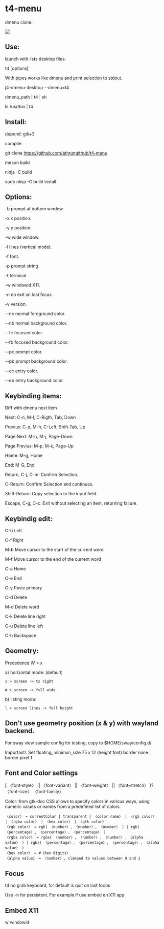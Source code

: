 # t4-menu
dmenu clone.

![](https://i.imgur.com/29FEPAa.png)

## Use:
launch with lists desktop files.

t4 [options]

With pipes works like dmenu and print selection to stdout.

j4-dmenu-desktop --dmenu=t4

dmenu_path | t4 | sh

ls /usr/bin | t4

## Install:
depend: gtk+3


compile:

git clone https://github.com/athrungithub/t4-menu

meson build

ninja -C build

sudo ninja -C build install

## Options:
  -b    prompt at bottom window.

  -x    x position.

  -y    y position.

  -w    wide window.

  -l    lines (vertical mode).

  -f    font.

  -p    prompt string.

  -t    terminal

  -w    windowid X11.

  -n    no exit on lost focus.

  -v    version.

  --nc  normal foreground color.

  --nb  normal background color.

  --fc  focused color.

  --fb  focused background color.

  --pc  prompt color.

  --pb  prompt background color.

  --ec  entry color.

  --eb  entry background color.


## Keybinding items:
  Diff with dmenu <tab> next item

  Next: C-n, M-l, C-Rigth, Tab, Down

  Previus: C-p, M-h, C-Left, Shift-Tab, Up

  Page Next: M-n, M-j, Page-Down

  Page Previus: M-p, M-k, Page-Up

  Home: M-g, Home

  End: M-G, End

  Return, C-j, C-m: Confirm Selection.

  C-Return: Confirm Selection and continues.

  Shift-Return: Copy selection to the input field.

  Escape, C-g, C-c: Exit without selecting an item, returning failure.
## Keybindig edit:
  C-b Left

  C-f Right

  M-b Move cursor to the start of the current word

  M-f Move cursor to the end of the current word

  C-a Home

  C-e End

  C-y Paste primary

  C-d Delete

  M-d Delete word

  C-k Delete line right

  C-u Delete line left

  C-h Backspace

## Geometry:
  Precedence W > x

  a) horizontal mode: (default)

    x > screen -> to right

    W > screen -> full wide

  b) listing mode:

    l > screen lines -> full height

## Don't use geometry position (x & y) with wayland backend.
  For sway view sample config for testing, copy to $HOME/sway/config.d/

  Important!. Set floating_minimun_size  75 x 12 (height font)
                  border none | border pixel 1

## Font and Color settings
  [ 〈font-style〉 || 〈font-variant〉 || 〈font-weight〉 || 〈font-stretch〉 ]? 〈font-size〉 〈font-family〉

  Color:
    from gtk-doc
    CSS allows to specify colors in various ways, using numeric values or names from a predefined list of colors.

    〈color〉 = currentColor | transparent | 〈color name〉 | 〈rgb color〉 | 〈rgba color〉 | 〈hex color〉 | 〈gtk color〉
    〈rgb color〉 = rgb( 〈number〉, 〈number〉, 〈number〉 ) | rgb( 〈percentage〉, 〈percentage〉, 〈percentage〉 )
    〈rgba color〉 = rgba( 〈number〉, 〈number〉, 〈number〉, 〈alpha value〉 ) | rgba( 〈percentage〉, 〈percentage〉, 〈percentage〉, 〈alpha value〉 )
    〈hex color〉 = #〈hex digits〉
    〈alpha value〉 = 〈number〉, clamped to values between 0 and 1

## Focus
  t4 no grab keyboard, for default is quit on lost focus

  Use -n for persistent. For example if use embed en X11 app.

## Embed X11
  w  windowid
